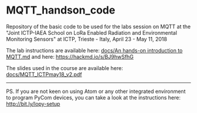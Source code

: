 # MQTT_handson_code

Repository of the basic code to be used for the labs session on MQTT at the 
"Joint ICTP-IAEA School on LoRa Enabled Radiation and Environmental Monitoring Sensors" at
ICTP, Trieste - Italy, April 23 - May 11, 2018

The lab instructions are available here: [docs/An hands-on introduction to MQTT.md](https://github.com/pmanzoni/MQTT_handson_code/blob/master/docs/An%20hands-on%20introduction%20to%20MQTT.md)
and here: https://hackmd.io/s/BJ9hwSfhG

The slides used in the course are available here: [docs/MQTT_ICTPmay18_v2.pdf](https://github.com/pmanzoni/MQTT_handson_code/blob/master/docs/MQTT_ICTPmay18_v2.pdf)

---

PS. If you are not keen on using Atom or any other integrated environment to program PyCom devices, you can take a look at the instructions here: http://bit.ly/lopy-setup